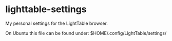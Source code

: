 lighttable-settings
===================

My personal settings for the LightTable browser.

On Ubuntu this file can be found under:
$HOME/.config/LightTable/settings/
